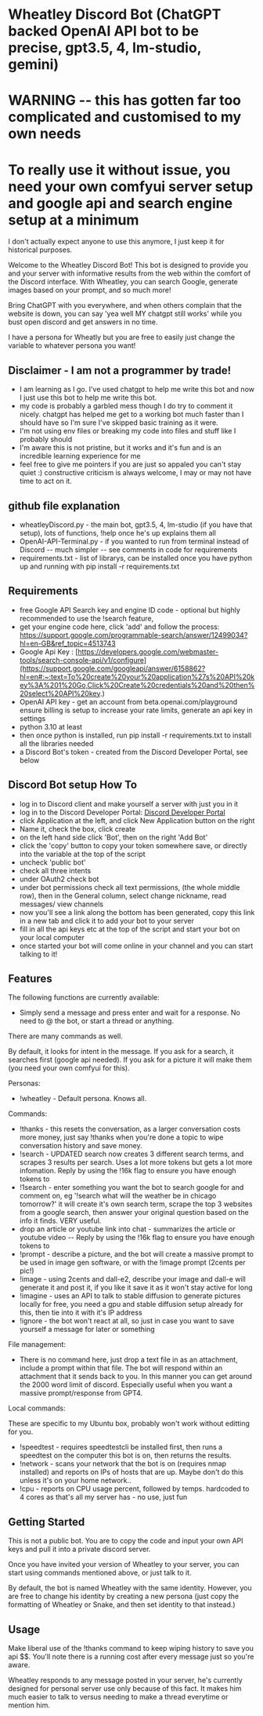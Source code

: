 # Wheatley Discord Bot (ChatGPT backed OpenAI API bot to be precise, gpt3.5, 4, lm-studio, gemini)

# WARNING -- this has gotten far too complicated and customised to my own needs
# To really use it without issue, you need your own comfyui server setup and google api and search engine setup at a minimum

I don't actually expect anyone to use this anymore, I just keep it for historical purposes.

Welcome to the Wheatley Discord Bot! This bot is designed to provide you and your server with informative results from the web within the comfort of the Discord interface. With Wheatley, you can search Google, generate images based on your prompt, and so much more!

Bring ChatGPT with you everywhere, and when others complain that the website is down, you can say 'yea well MY chatgpt still works' while you bust open discord and get answers in no time.

I have a persona for Wheatly but you are free to easily just change the variable to whatever persona you want!

## Disclaimer - I am not a programmer by trade! 
- I am learning as I go. I've used chatgpt to help me write this bot and now I just use this bot to help me write this bot.
- my code is probably a garbled mess though I do try to comment it nicely. chatgpt has helped me get to a working bot much faster than I should have so I'm sure I've skipped basic training as it were.
- I'm not using env files or breaking my code into files and stuff like I probably should
- I'm aware this is not pristine, but it works and it's fun and is an incredible learning experience for me
- feel free to give me pointers if you are just so appaled you can't stay quiet :) constructive criticism is always welcome, I may or may not have time to act on it.

## github file explanation

- wheatleyDiscord.py - the main bot, gpt3.5, 4, lm-studio (if you have that setup), lots of functions, !help once he's up explains them all
- OpenAI-API-Terminal.py - if you wanted to run from terminal instead of Discord -- much simpler -- see comments in code for requirements
- requirements.txt - list of librarys, can be installed once you have python up and running with pip install -r requirements.txt

## Requirements

- free Google API Search key and engine ID code - optional but highly recommended to use the !search feature, 
- get your engine code here, click 'add' and follow the process: https://support.google.com/programmable-search/answer/12499034?hl=en-GB&ref_topic=4513743
- Google Api Key : [https://developers.google.com/webmaster-tools/search-console-api/v1/configure](https://support.google.com/googleapi/answer/6158862?hl=en#:~:text=To%20create%20your%20application%27s%20API%20key%3A%201%20Go,Click%20Create%20credentials%20and%20then%20select%20API%20key.)
- OpenAI API key - get an account from beta.openai.com/playground ensure billing is setup to increase your rate limits, generate an api key in settings
- python 3.10 at least
- then once python is installed, run pip install -r requirements.txt to install all the libraries needed
- a Discord Bot's token - created from the Discord Developer Portal, see below

## Discord Bot setup How To
- log in to Discord client and make yourself a server with just you in it
- log in to the Discord Developer Portal: [Discord Developer Portal](https://discord.com/developers)
- click Application at the left, and click New Application button on the right
- Name it, check the box, click create
- on the left hand side click 'Bot', then on the right 'Add Bot'
- click the 'copy' button to copy your token somewhere save, or directly into the variable at the top of the script
- uncheck 'public bot'
- check all three intents
- under OAuth2 check bot
- under bot permissions check all text permissions, (the whole middle row), then in the General column, select change nickname, read messages/ view channels
- now you'll see a link along the bottom has been generated, copy this link in a new tab and click it to add your bot to your server
- fill in all the api keys etc at the top of the script and start your bot on your local computer
- once started your bot will come online in your channel and you can start talking to it!

## Features

The following functions are currently available:

- Simply send a message and press enter and wait for a response. No need to @ the bot, or start a thread or anything.

There are many commands as well.

By default, it looks for intent in the message. If you ask for a search, it searches first (google api needed). If you ask for a picture it will make them (you need your own comfyui for this).

Personas:

- !wheatley - Default persona. Knows all.

Commands:

- !thanks - this resets the conversation, as a larger conversation costs more money, just say !thanks when you're done a topic to wipe conversation history and save money.
- !search - UPDATED search now creates 3 different search terms, and scrapes 3 results per search. Uses a lot more tokens but gets a lot more infomation. Reply by using the !16k flag to ensure you have enough tokens to
- !1search - enter something you want the bot to search google for and comment on, eg '!search what will the weather be in chicago tomorrow?' it will create it's own search term, scrape the top 3 websites from a google search, then answer your original question based on the info it finds. VERY useful.
- drop an article or youtube link into chat - summarizes the article or youtube video -- Reply by using the !16k flag to ensure you have enough tokens to
- !prompt - describe a picture, and the bot will create a massive prompt to be used in image gen software, or with the !image prompt (2cents per pic!)
- !image - using 2cents and dall-e2, describe your image and dall-e will generate it and post it, if you like it save it as it won't stay active for long
- !imagine - uses an API to talk to stable diffusion to generate pictures locally for free, you need a gpu and stable diffusion setup already for this, then tie into it with it's IP address
- !ignore - the bot won't react at all, so just in case you want to save yourself a message for later or something

File management:

- There is no command here, just drop a text file in as an attachment, include a prompt within that file. The bot will respond within an attachment that it sends back to you. In this manner you can get around the 2000 word limit of discord. Especially useful when you want a massive prompt/response from GPT4.

Local commands:

These are specific to my Ubuntu box, probably won't work without editting for you.

- !speedtest - requires speedtestcli be installed first, then runs a speedtest on the computer this bot is on, then returns the results.
- !network - scans your network that the bot is on (requires nmap installed) and reports on IPs of hosts that are up. Maybe don't do this unless it's on your home network..
- !cpu - reports on CPU usage percent, followed by temps. hardcoded to 4 cores as that's all my server has - no use, just fun

## Getting Started

This is not a public bot. You are to copy the code and input your own API keys and pull it into a private discord server.

Once you have invited your version of Wheatley to your server, you can start using commands mentioned above, or just talk to it.

By default, the bot is named Wheatley with the same identity. However, you are free to change his identity by creating a new persona (just copy the formatting of Wheatley or Snake, and then set identity to that instead.)

## Usage

Make liberal use of the !thanks command to keep wiping history to save you api $$. You'll note there is a running cost after every message just so you're aware.

Wheatley responds to any message posted in your server, he's currently designed for personal server use only because of this fact. It makes him much easier to talk to versus needing to make a thread everytime or mention him.
